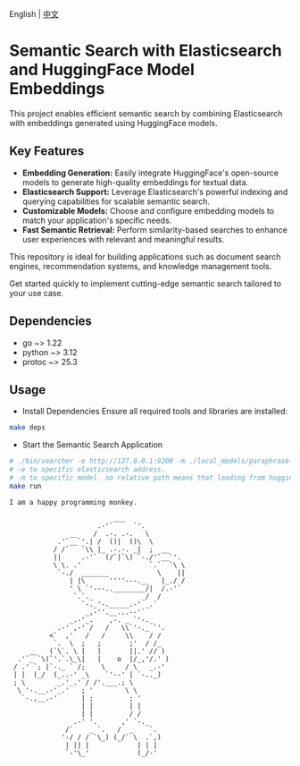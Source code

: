 English | [中文](README_ZH.md)

# Semantic Search with Elasticsearch and HuggingFace Model Embeddings  

This project enables efficient semantic search by combining Elasticsearch with embeddings generated using HuggingFace models.  

## Key Features  
- **Embedding Generation:** Easily integrate HuggingFace's open-source models to generate high-quality embeddings for textual data.  
- **Elasticsearch Support:** Leverage Elasticsearch's powerful indexing and querying capabilities for scalable semantic search.  
- **Customizable Models:** Choose and configure embedding models to match your application's specific needs.  
- **Fast Semantic Retrieval:** Perform similarity-based searches to enhance user experiences with relevant and meaningful results.  

This repository is ideal for building applications such as document search engines, recommendation systems, and knowledge management tools.  

Get started quickly to implement cutting-edge semantic search tailored to your use case.  

## Dependencies
- go ~> 1.22
- python ~> 3.12
- protoc ~> 25.3

## Usage
- Install Dependencies
   Ensure all required tools and libraries are installed:
```bash
make deps
```

- Start the Semantic Search Application
```bash
# ./bin/searcher -e http://127.0.0.1:9200 -m ./local_models/paraphrase-multilingual-MiniLM-L12-v2
# -e to specific elasticsearch address.
# -m to specific model. no relative path means that loading from hugging-face.
make run
```

```text
I am a happy programming monkey.

                          ___
                      .-'`     `'.
               __    /  .-. .-.   \
            .'`__`'.| /  ()|  ()\  \
           / /`   `\\ |_ .-.-. _|  ;  __
           ||     .-'`  (/`|`\) `-./'`__`'.
           \ \. .'                 `.`  `\ \
            `-./  _______            \    ||
               | |\      ''''---.__   |_./ /
               ' \ `'---..________/|  /.-'`
                `.`._            _/  /
                  `-._'-._____.-' _.`
                   _,-''.__...--'`
               _.-'_.    ,-. _ `'-._
            .-' ,-' /   /   \\`'-._ `'.
          <`  ,'   /   /     \\    / /
           `.  \  ;   ;       ;'  / /_
     __   (`\`. \ |   |       ||.' // )
  .'`_ `\(`'.`.\_\|   |    o  |/_,'/.' )
 / .' `; |`-._ ` /;    \     / \   _.-'
 | |  (_/  (_..-' _\    `'--' | `-.._)
 ; \        _.'_.' / /'.___.; \
  \ '-.__.-'_.'   ; '        \ \
   `-.,__.-'      | ;         ; '
                  | |         | |
                  | |         / /
                .-' '.      ,' `-._
              /`    _ `.   /  _    `.
             '-/ / / `\_) (_/` \  .`,)
              | || |            | | |
              `-'\_'            (_/-'
```                                 
